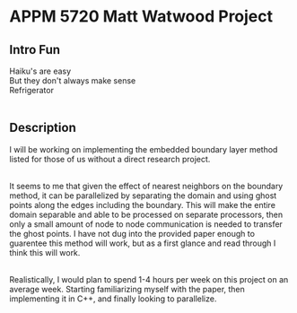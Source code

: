 # APPM 5720 Matt Watwood Project
## Intro Fun
Haiku's are easy<br>
But they don't always make sense<br>
Refrigerator<br><br>

## Description
I will be working on implementing the embedded boundary layer method listed for those of us without a direct research project. <br><br>

It seems to me that given the effect of nearest neighbors on the boundary method, it can be parallelized by separating the domain and using ghost points along the edges including the boundary. This will make the entire domain separable and able to be processed on separate processors, then only a small amount of node to node communication is needed to transfer the ghost points. I have not dug into the provided paper enough to guarentee this method will work, but as a first glance and read through I think this will work.<br><br>

Realistically, I would plan to spend 1-4 hours per week on this project on an average week. Starting familiarizing myself with the paper, then implementing it in C++, and finally looking to parallelize.



